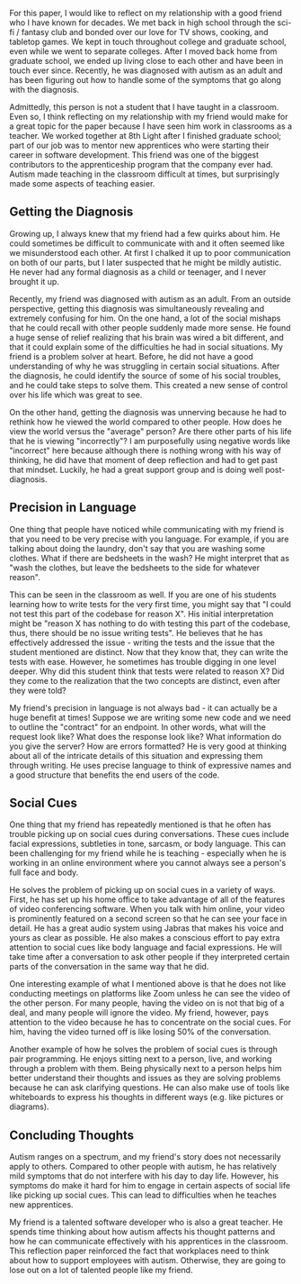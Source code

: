 For this paper, I would like to reflect on my relationship with a good friend who I have known for decades. We met back in high school through the sci-fi / fantasy club and bonded over our love for TV shows, cooking, and tabletop games. We kept in touch throughout college and graduate school, even while we went to separate colleges. After I moved back home from graduate school, we ended up living close to each other and have been in touch ever since. Recently, he was diagnosed with autism as an adult and has been figuring out how to handle some of the symptoms that go along with the diagnosis.

Admittedly, this person is not a student that I have taught in a classroom. Even so, I think reflecting on my relationship with my friend would make for a great topic for the paper because I have seen him work in classrooms as a teacher. We worked together at 8th Light after I finished graduate school; part of our job was to mentor new apprentices who were starting their career in software development. This friend was one of the biggest contributors to the apprenticeship program that the company ever had. Autism made teaching in the classroom difficult at times, but surprisingly made some aspects of teaching easier.

## Getting the Diagnosis

Growing up, I always knew that my friend had a few quirks about him. He could sometimes be difficult to communicate with and it often seemed like we misunderstood each other. At first I chalked it up to poor communication on both of our parts, but I later suspected that he might be mildly autistic. He never had any formal diagnosis as a child or teenager, and I never brought it up.

Recently, my friend was diagnosed with autism as an adult. From an outside perspective, getting this diagnosis was simultaneously revealing and extremely confusing for him. On the one hand, a lot of the social mishaps that he could recall with other people suddenly made more sense. He found a huge sense of relief realizing that his brain was wired a bit different, and that it could explain some of the difficulties he had in social situations. My friend is a problem solver at heart. Before, he did not have a good understanding of why he was struggling in certain social situations. After the diagnosis, he could identify the source of some of his social troubles, and he could take steps to solve them. This created a new sense of control over his life which was great to see.

On the other hand, getting the diagnosis was unnerving because he had to rethink how he viewed the world compared to other people. How does he view the world versus the "average" person? Are there other parts of his life that he is viewing "incorrectly"? I am purposefully using negative words like "incorrect" here because although there is nothing wrong with his way of thinking, he did have that moment of deep reflection and had to get past that mindset. Luckily, he had a great support group and is doing well post-diagnosis. 

## Precision in Language

One thing that people have noticed while communicating with my friend is that you need to be very precise with you language. For example, if you are talking about doing the laundry, don't say that you are washing some clothes. What if there are bedsheets in the wash? He might interpret that as "wash the clothes, but leave the bedsheets to the side for whatever reason". 

This can be seen in the classroom as well. If you are one of his students learning how to write tests for the very first time, you might say that "I could not test this part of the codebase for reason X". His initial interpretation might be "reason X has nothing to do with testing this part of the codebase, thus, there should be no issue writing tests". He believes that he has effectively addressed the issue - writing the tests and the issue that the student mentioned are distinct. Now that they know that, they can write the tests with ease. However, he sometimes has trouble digging in one level deeper. Why did this student think that tests were related to reason X? Did they come to the realization that the two concepts are distinct, even after they were told?

My friend's precision in language is not always bad - it can actually be a huge benefit at times! Suppose we are writing some new code and we need to outline the "contract" for an endpoint. In other words, what will the request look like? What does the response look like? What information do you give the server? How are errors formatted? He is very good at thinking about all of the intricate details of this situation and expressing them through writing. He uses precise language to think of expressive names and a good structure that benefits the end users of the code.

## Social Cues

One thing that my friend has repeatedly mentioned is that he often has trouble picking up on social cues during conversations. These cues include facial expressions, subtleties in tone, sarcasm, or body language. This can been challenging for my friend while he is teaching - especially when he is working in an online environment where you cannot always see a person's full face and body.

He solves the problem of picking up on social cues in a variety of ways. First, he has set up his home office to take advantage of all of the features of video conferencing software. When you talk with him online, your video is prominently featured on a second screen so that he can see your face in detail. He has a great audio system using Jabras that makes his voice and yours as clear as possible. He also makes a conscious effort to pay extra attention to social cues like body language and facial expressions. He will take time after a conversation to ask other people if they interpreted certain parts of the conversation in the same way that he did.

One interesting example of what I mentioned above is that he does not like conducting meetings on platforms like Zoom unless he can see the video of the other person. For many people, having the video on is not that big of a deal, and many people will ignore the video. My friend, however, pays attention to the video because he has to concentrate on the social cues. For him, having the video turned off is like losing 50% of the conversation.

Another example of how he solves the problem of social cues is through pair programming. He enjoys sitting next to a person, live, and working through a problem with them. Being physically next to a person helps him better understand their thoughts and issues as they are solving problems because he can ask clarifying questions. He can also make use of tools like whiteboards to express his thoughts in different ways (e.g. like pictures or diagrams).

## Concluding Thoughts

Autism ranges on a spectrum, and my friend's story does not necessarily apply to others. Compared to other people with autism, he has relatively mild symptoms that do not interfere with his day to day life. However, his symptoms do make it hard for him to engage in certain aspects of social life like picking up social cues. This can lead to difficulties when he teaches new apprentices.

My friend is a talented software developer who is also a great teacher. He spends time thinking about how autism affects his thought patterns and how he can communicate effectively with his apprentices in the classroom. This reflection paper reinforced the fact that workplaces need to think about how to support employees with autism. Otherwise, they are going to lose out on a lot of talented people like my friend.